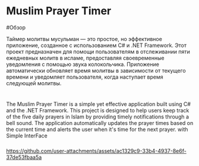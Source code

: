 # Muslim Prayer Timer

#Обзор

Таймер молитвы мусульман — это простое, но эффективное приложение, созданное с использованием C# и .NET Framework. Этот проект предназначен для помощи пользователям в отслеживании пяти ежедневных молитв в исламе, предоставляя своевременные уведомления с помощью звука колокольчика. Приложение автоматически обновляет время молитвы в зависимости от текущего времени и уведомляет пользователя, когда наступает время следующей молитвы.

#

The Muslim Prayer Timer is a simple yet effective application built using C# and the .NET Framework. This project is designed to help users keep track of the five daily prayers in Islam by providing timely notifications through a bell sound. The application automatically updates the prayer times based on the current time and alerts the user when it's time for the next prayer. with Simple InterFace 




#####




https://github.com/user-attachments/assets/ac1329c9-33b4-4937-8e6f-37de53fbaa5a




